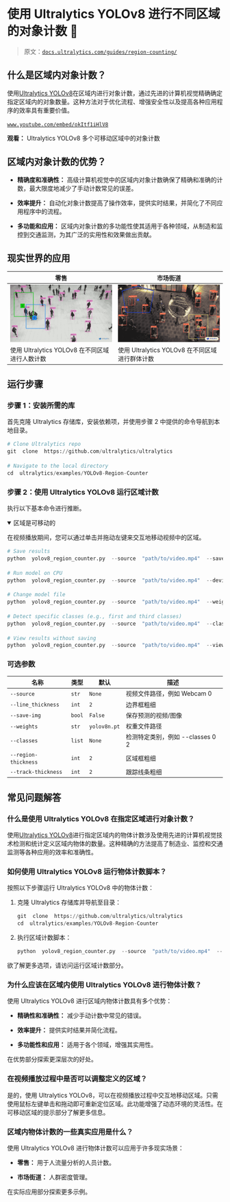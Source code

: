 # 使用 Ultralytics YOLOv8 进行不同区域的对象计数 🚀

> 原文：[`docs.ultralytics.com/guides/region-counting/`](https://docs.ultralytics.com/guides/region-counting/)

## 什么是区域内对象计数？

使用[Ultralytics YOLOv8](https://github.com/ultralytics/ultralytics/)在区域内进行对象计数，通过先进的计算机视觉精确确定指定区域内的对象数量。这种方法对于优化流程、增强安全性以及提高各种应用程序的效率具有重要价值。

[`www.youtube.com/embed/okItf1iHlV8`](https://www.youtube.com/embed/okItf1iHlV8)

**观看：** Ultralytics YOLOv8 多个可移动区域中的对象计数

## 区域内对象计数的优势？

+   **精确度和准确性：** 高级计算机视觉中的区域内对象计数确保了精确和准确的计数，最大限度地减少了手动计数常见的误差。

+   **效率提升：** 自动化对象计数提高了操作效率，提供实时结果，并简化了不同应用程序中的流程。

+   **多功能和应用：** 区域内对象计数的多功能性使其适用于各种领域，从制造和监控到交通监测，为其广泛的实用性和效果做出贡献。

## 现实世界的应用

| 零售 | 市场街道 |
| --- | --- |
| ![使用 Ultralytics YOLOv8 在不同区域进行人数计数](img/52898257fce2a81c538b01d2e8a30d7a.png) | ![使用 Ultralytics YOLOv8 在不同区域进行群体计数](img/1ef7d043a6f2fd0b8e1516ada47692cf.png) |
| 使用 Ultralytics YOLOv8 在不同区域进行人数计数 | 使用 Ultralytics YOLOv8 在不同区域进行群体计数 |

## 运行步骤

### 步骤 1：安装所需的库

首先克隆 Ultralytics 存储库，安装依赖项，并使用步骤 2 中提供的命令导航到本地目录。

```py
# Clone Ultralytics repo
git  clone  https://github.com/ultralytics/ultralytics

# Navigate to the local directory
cd  ultralytics/examples/YOLOv8-Region-Counter 
```

### 步骤 2：使用 Ultralytics YOLOv8 运行区域计数

执行以下基本命令进行推断。

<details class="tip" open="open"><summary>区域是可移动的</summary>

在视频播放期间，您可以通过单击并拖动左键来交互地移动视频中的区域。</details>

```py
# Save results
python  yolov8_region_counter.py  --source  "path/to/video.mp4"  --save-img

# Run model on CPU
python  yolov8_region_counter.py  --source  "path/to/video.mp4"  --device  cpu

# Change model file
python  yolov8_region_counter.py  --source  "path/to/video.mp4"  --weights  "path/to/model.pt"

# Detect specific classes (e.g., first and third classes)
python  yolov8_region_counter.py  --source  "path/to/video.mp4"  --classes  0  2

# View results without saving
python  yolov8_region_counter.py  --source  "path/to/video.mp4"  --view-img 
```

### 可选参数

| 名称 | 类型 | 默认 | 描述 |
| --- | --- | --- | --- |
| `--source` | `str` | `None` | 视频文件路径，例如 Webcam 0 |
| `--line_thickness` | `int` | `2` | 边界框粗细 |
| `--save-img` | `bool` | `False` | 保存预测的视频/图像 |
| `--weights` | `str` | `yolov8n.pt` | 权重文件路径 |
| `--classes` | `list` | `None` | 检测特定类别，例如 --classes 0 2 |
| `--region-thickness` | `int` | `2` | 区域框粗细 |
| `--track-thickness` | `int` | `2` | 跟踪线条粗细 |

## 常见问题解答

### 什么是使用 Ultralytics YOLOv8 在指定区域进行对象计数？

使用[Ultralytics YOLOv8](https://github.com/ultralytics/ultralytics)进行指定区域内的物体计数涉及使用先进的计算机视觉技术检测和统计定义区域内物体的数量。这种精确的方法提高了制造业、监控和交通监测等各种应用的效率和准确性。

### 如何使用 Ultralytics YOLOv8 运行物体计数脚本？

按照以下步骤运行 Ultralytics YOLOv8 中的物体计数：

1.  克隆 Ultralytics 存储库并导航至目录：

    ```py
    git  clone  https://github.com/ultralytics/ultralytics
    cd  ultralytics/examples/YOLOv8-Region-Counter 
    ```

1.  执行区域计数脚本：

    ```py
    python  yolov8_region_counter.py  --source  "path/to/video.mp4"  --save-img 
    ```

欲了解更多选项，请访问运行区域计数部分。

### 为什么应该在区域内使用 Ultralytics YOLOv8 进行物体计数？

使用 Ultralytics YOLOv8 进行区域内物体计数具有多个优势：

+   **精确性和准确性：** 减少手动计数中常见的错误。

+   **效率提升：** 提供实时结果并简化流程。

+   **多功能性和应用：** 适用于各个领域，增强其实用性。

在优势部分探索更深层次的好处。

### 在视频播放过程中是否可以调整定义的区域？

是的，使用 Ultralytics YOLOv8，可以在视频播放过程中交互地移动区域。只需使用鼠标左键单击和拖动即可重新定位区域。此功能增强了动态环境的灵活性。在可移动区域的提示部分了解更多信息。

### 区域内物体计数的一些真实应用是什么？

使用 Ultralytics YOLOv8 进行物体计数可以应用于许多现实场景：

+   **零售：** 用于人流量分析的人员计数。

+   **市场街道：** 人群密度管理。

在实际应用部分探索更多示例。
